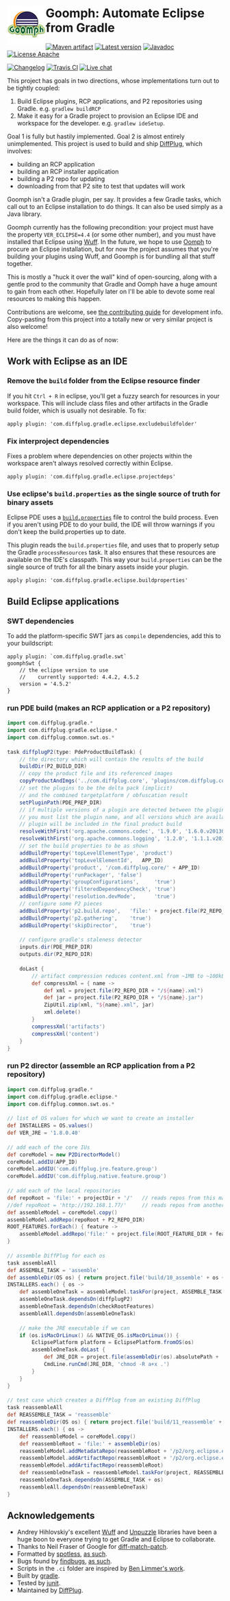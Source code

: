 # <img align="left" src="images/goomph_logo.png"> Goomph: Automate Eclipse from Gradle

<!---freshmark shields
output = [
	link(shield('Maven artifact', 'mavenCentral', '{{group}}:{{name}}', 'blue'), 'https://bintray.com/{{org}}/opensource/{{name}}/view'),
	link(shield('Latest version', 'latest', '{{stable}}', 'blue'), 'https://github.com/{{org}}/{{name}}/releases/latest'),
	link(shield('Javadoc', 'javadoc', 'OK', 'blue'), 'https://{{org}}.github.io/{{name}}/javadoc/{{stable}}/'),
	link(shield('License Apache', 'license', 'Apache', 'blue'), 'https://tldrlegal.com/license/apache-license-2.0-(apache-2.0)'),
	'',
	link(shield('Changelog', 'changelog', '{{version}}', 'brightgreen'), 'CHANGES.md'),
	link(image('Travis CI', 'https://travis-ci.org/{{org}}/{{name}}.svg?branch=master'), 'https://travis-ci.org/{{org}}/{{name}}'),
	link(shield('Live chat', 'gitter', 'live chat', 'brightgreen'), 'https://gitter.im/{{org}}/{{name}}')
	].join('\n');
-->
[![Maven artifact](https://img.shields.io/badge/mavenCentral-com.diffplug.gradle%3Agoomph-blue.svg)](https://bintray.com/diffplug/opensource/goomph/view)
[![Latest version](https://img.shields.io/badge/latest-1.3.1-blue.svg)](https://github.com/diffplug/goomph/releases/latest)
[![Javadoc](https://img.shields.io/badge/javadoc-OK-blue.svg)](https://diffplug.github.io/goomph/javadoc/1.3.1/)
[![License Apache](https://img.shields.io/badge/license-Apache-blue.svg)](https://tldrlegal.com/license/apache-license-2.0-(apache-2.0))

[![Changelog](https://img.shields.io/badge/changelog-1.4.0--SNAPSHOT-brightgreen.svg)](CHANGES.md)
[![Travis CI](https://travis-ci.org/diffplug/goomph.svg?branch=master)](https://travis-ci.org/diffplug/goomph)
[![Live chat](https://img.shields.io/badge/gitter-live_chat-brightgreen.svg)](https://gitter.im/diffplug/goomph)
<!---freshmark /shields -->

<!---freshmark javadoc
output = prefixDelimiterReplace(input, 'https://{{org}}.github.io/{{name}}/javadoc/', '/', stable);
-->

This project has goals in two directions, whose implementations turn out to be tightly coupled:

1. Build Eclipse plugins, RCP applications, and P2 repositories using Gradle.  e.g. `gradlew buildRCP`
2. Make it easy for a Gradle project to provision an Eclipse IDE and workspace for the developer.  e.g. `gradlew ideSetup`.

Goal 1 is fully but hastily implemented.  Goal 2 is almost entirely unimplemented.  This project is used to build and ship [DiffPlug](http://www.diffplug.com/), which involves:

- building an RCP application
- building an RCP installer application
- building a P2 repo for updating
- downloading from that P2 site to test that updates will work

Goomph isn't a Gradle plugin, per say.  It provides a few Gradle tasks, which call out to an Eclipse installation to do things.  It can also be used simply as a Java library.

Goomph currently has the following precondition: your project must have the property `VER_ECLIPSE=4.4` (or some other number), and you must have installed that Eclipse using [Wuff](https://github.com/akhikhl/wuff).  In the future, we hope to use [Oomph](http://help.eclipse.org/mars/index.jsp?topic=%2Forg.eclipse.oomph.targlets.doc%2Fjavadoc%2Findex.html&help-doc.html) to procure an Eclipse installation, but for now the project assumes that you're building your plugins using Wuff, and Goomph is for bundling all that stuff together.

This is mostly a "huck it over the wall" kind of open-sourcing, along with a gentle prod to the community that Gradle and Oomph have a huge amount to gain from each other.  Hopefully later on I'll be able to devote some real resources to making this happen.

Contributions are welcome, see [the contributing guide](CONTRIBUTING.md) for development info.  Copy-pasting from this project into a totally new or very similar project is also welcome!

Here are the things it can do as of now:

## Work with Eclipse as an IDE

### Remove the `build` folder from the Eclipse resource finder
If you hit `Ctrl + R` in eclipse, you'll get a fuzzy search for resources in your workspace.  This will include class files and other artifacts in the Gradle build folder, which is usually not desirable.  To fix:

```
apply plugin: 'com.diffplug.gradle.eclipse.excludebuildfolder'
```

### Fix interproject dependencies
Fixes a problem where dependencies on other projects within the workspace aren't always resolved correctly within Eclipse.

```
apply plugin: 'com.diffplug.gradle.eclipse.projectdeps'
```

### Use eclipse's `build.properties` as the single source of truth for binary assets
Eclipse PDE uses a [`build.properties`](http://help.eclipse.org/mars/index.jsp?topic=%2Forg.eclipse.pde.doc.user%2Fguide%2Ftools%2Feditors%2Fmanifest_editor%2Fbuild.htm) file to control the build process.  Even if you aren't using PDE to do your build, the IDE will throw warnings if you don't keep the build.properties up to date.

This plugin reads the `build.properties` file, and uses that to properly setup the Gradle `processResources` task.  It also ensures that these resources are available on the IDE's classpath.  This way your `build.properties` can be the single source of truth for all the binary assets inside your plugin.

```
apply plugin: 'com.diffplug.gradle.eclipse.buildproperties'
```

## Build Eclipse applications

### SWT dependencies
To add the platform-specific SWT jars as `compile` dependencies, add this to your buildscript:

```
apply plugin: `com.diffplug.gradle.swt`
goomphSwt {
	// the eclipse version to use
	//    currently supported: 4.4.2, 4.5.2
	version = '4.5.2'
}
```

### run PDE build (makes an RCP application or a P2 repository)

```groovy
import com.diffplug.gradle.*
import com.diffplug.gradle.eclipse.*
import com.diffplug.common.swt.os.*

task diffplugP2(type: PdeProductBuildTask) {
	// the directory which will contain the results of the build
	buildDir(P2_BUILD_DIR)
	// copy the product file and its referenced images
	copyProductAndImgs('../com.diffplug.core', 'plugins/com.diffplug.core')
	// set the plugins to be the delta pack (implicit)
	// and the combined targetplatform / obfuscation result
	setPluginPath(PDE_PREP_DIR)
	// if multiple versions of a plugin are detected between the pluginPath / targetplatform,
	// you must list the plugin name, and all versions which are available.  only the first
	// plugin will be included in the final product build
	resolveWithFirst('org.apache.commons.codec', '1.9.0', '1.6.0.v201305230611')
	resolveWithFirst('org.apache.commons.logging', '1.2.0', '1.1.1.v201101211721')
	// set the build properties to be as shown
	addBuildProperty('topLevelElementType',	'product')
	addBuildProperty('topLevelElementId',	APP_ID)
	addBuildProperty('product', '/com.diffplug.core/' + APP_ID)
	addBuildProperty('runPackager', 'false')
	addBuildProperty('groupConfigurations',		'true')
	addBuildProperty('filteredDependencyCheck',	'true')
	addBuildProperty('resolution.devMode',		'true')
	// configure some P2 pieces
	addBuildProperty('p2.build.repo',	'file:' + project.file(P2_REPO_DIR).absolutePath)
	addBuildProperty('p2.gathering',	'true')
	addBuildProperty('skipDirector',	'true')

	// configure gradle's staleness detector
	inputs.dir(PDE_PREP_DIR)
	outputs.dir(P2_REPO_DIR)

	doLast {
		// artifact compression reduces content.xml from ~1MB to ~100kB
		def compressXml = { name ->
			def xml = project.file(P2_REPO_DIR + "/${name}.xml")
			def jar = project.file(P2_REPO_DIR + "/${name}.jar")
			ZipUtil.zip(xml, "${name}.xml", jar)
			xml.delete()
		}
		compressXml('artifacts')
		compressXml('content')
	}
}

```

### run P2 director (assemble an RCP application from a P2 repository)

```groovy
import com.diffplug.gradle.*
import com.diffplug.gradle.eclipse.*
import com.diffplug.common.swt.os.*

// list of OS values for which we want to create an installer
def INSTALLERS = OS.values()
def VER_JRE = '1.8.0.40'

// add each of the core IUs
def coreModel = new P2DirectorModel()
coreModel.addIU(APP_ID)
coreModel.addIU('com.diffplug.jre.feature.group')
coreModel.addIU('com.diffplug.native.feature.group')

// add each of the local repositories
def repoRoot = 'file:' + projectDir + '/'	// reads repos from this machine
//def repoRoot = 'http://192.168.1.77/'		// reads repos from another machine running hostFiles()
def assembleModel = coreModel.copy()
assembleModel.addRepo(repoRoot + P2_REPO_DIR)
ROOT_FEATURES.forEach() { feature ->
	assembleModel.addRepo('file:' + project.file(ROOT_FEATURE_DIR + feature))
}

// assemble DiffPlug for each os
task assembleAll
def ASSEMBLE_TASK = 'assemble'
def assembleDir(OS os) { return project.file('build/10_assemble' + os + (os.isMac() ? ".app" : "")) }
INSTALLERS.each() { os ->
	def assembleOneTask = assembleModel.taskFor(project, ASSEMBLE_TASK + os, os, assembleDir(os))
	assembleOneTask.dependsOn(diffplugP2)
	assembleOneTask.dependsOn(checkRootFeatures)
	assembleAll.dependsOn(assembleOneTask)

	// make the JRE executable if we can
	if (os.isMacOrLinux() && NATIVE_OS.isMacOrLinux()) {
		EclipsePlatform platform = EclipsePlatform.fromOS(os)
		assembleOneTask.doLast {
			def JRE_DIR = project.file(assembleDir(os).absolutePath + '/features/com.diffplug.jre.' + platform + '_' + VER_JRE + '/jre')
			CmdLine.runCmd(JRE_DIR, 'chmod -R a+x .')
		}
	}
}

// test case which creates a DiffPlug from an existing DiffPlug
task reassembleAll
def REASSEMBLE_TASK = 'reassemble'
def reassembleDir(OS os) { return project.file('build/11_reassemble' + os + (os.isMac() ? ".app" : "")) }
INSTALLERS.each() { os ->
	def reassembleModel = coreModel.copy()
	def reassembleRoot = 'file:' + assembleDir(os)
	reassembleModel.addMetadataRepo(reassembleRoot + '/p2/org.eclipse.equinox.p2.engine/profileRegistry/ProfileDiffPlugP2.profile')
	reassembleModel.addArtifactRepo(reassembleRoot + '/p2/org.eclipse.equinox.p2.core/cache')
	reassembleModel.addArtifactRepo(reassembleRoot)
	def reassembleOneTask = reassembleModel.taskFor(project, REASSEMBLE_TASK + os, os, reassembleDir(os))
	reassembleOneTask.dependsOn(ASSEMBLE_TASK + os)
	reassembleAll.dependsOn(reassembleOneTask)
}

```

<!---freshmark /javadoc -->

## Acknowledgements

* Andrey Hihlovskiy's excellent [Wuff](https://github.com/akhikhl/wuff) and [Unpuzzle](https://github.com/akhikhl/unpuzzle) libraries have been a huge boon to everyone trying to get Gradle and Eclipse to collaborate.
* Thanks to Neil Fraser of Google for [diff-match-patch](https://code.google.com/p/google-diff-match-patch/).
* Formatted by [spotless](https://github.com/diffplug/spotless), [as such](https://github.com/diffplug/durian/blob/v2.0/build.gradle?ts=4#L70-L90).
* Bugs found by [findbugs](http://findbugs.sourceforge.net/), [as such](https://github.com/diffplug/durian/blob/v2.0/build.gradle?ts=4#L92-L116).
* Scripts in the `.ci` folder are inspired by [Ben Limmer's work](http://benlimmer.com/2013/12/26/automatically-publish-javadoc-to-gh-pages-with-travis-ci/).
* Built by [gradle](http://gradle.org/).
* Tested by [junit](http://junit.org/).
* Maintained by [DiffPlug](http://www.diffplug.com/).

